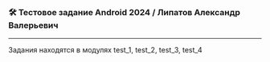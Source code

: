 ### :hammer_and_wrench: Тестовое задание Android 2024 / Липатов Александр Валерьевич
---
Задания находятся в модулях test_1, test_2, test_3, test_4
